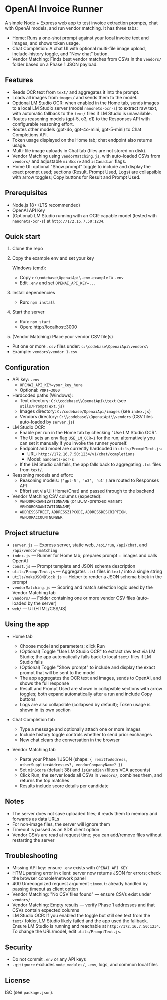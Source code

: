 # OpenAI Invoice Runner

A simple Node + Express web app to test invoice extraction prompts, chat with OpenAI models, and run vendor matching. It has three tabs:

- Home: Runs a one-shot prompt against your local invoice text and images, and shows token usage.
- Chat Completion: A chat UI with optional multi-file image upload, include-history toggle, and "New chat" button.
- Vendor Matching: Finds best vendor matches from CSVs in the `vendors/` folder based on a Phase 1 JSON payload.

## Features
- Reads OCR text from `text/` and aggregates it into the prompt.
- Loads all images from `images/` and sends them to the model.
- Optional LM Studio OCR: when enabled in the Home tab, sends images to a local LM Studio server (model `nanonets-ocr-s`) to extract raw text, with automatic fallback to the `text/` files if LM Studio is unavailable.
- Routes reasoning models (gpt-5, o3, o1) to the Responses API with configurable reasoning effort.
- Routes other models (gpt-4o, gpt-4o-mini, gpt-5-mini) to Chat Completions API.
- Token usage displayed on the Home tab; chat endpoint also returns usage.
- Multi-file image uploads in Chat tab (files are not stored on disk).
- Vendor Matching using `vendorMatching.js`, with auto-loaded CSVs from `vendors/` and adjustable `minScore` and `isCanadian` flags.
 - Home UI: optional "Show prompt" toggle to include and display the exact prompt used; sections (Result, Prompt Used, Logs) are collapsible with arrow toggles; Copy buttons for Result and Prompt Used.

## Prerequisites
- Node.js 18+ (LTS recommended)
- OpenAI API Key
- (Optional) LM Studio running with an OCR-capable model (tested with `nanonets-ocr-s`) at `http://172.16.7.50:1234`.

## Quick start
1. Clone the repo
2. Copy the example env and set your key

   Windows (cmd):
   - Copy `c:\codebase\OpenaiApi\.env.example` to `.env`
   - Edit `.env` and set `OPENAI_API_KEY=...`

3. Install dependencies

   - Run: `npm install`

4. Start the server

   - Run: `npm start`
   - Open: http://localhost:3000

5. (Vendor Matching) Place your vendor CSV file(s)

  - Put one or more `.csv` files under: `c:\codebase\OpenaiApi\vendors\`
  - Example: `vendors\vendor 1.csv`

## Configuration
- API key: `.env`
  - `OPENAI_API_KEY=your_key_here`
  - Optional: `PORT=3000`
- Hardcoded paths (Windows):
  - Text directory: `C:\\codebase\\OpenaiApi\\text` (see `utils/PromptText.js`)
  - Images directory: `C:/codebase/OpenaiApi/images` (see `index.js`)
  - Vendors directory: `C:\\codebase\\OpenaiApi\\vendors` (CSV files auto-loaded by `server.js`)
- LM Studio OCR:
  - Enable per run in the Home tab by checking "Use LM Studio OCR".
  - The UI sets an env flag `USE_LM_OCR=1` for the run; alternatively you can set it manually if you invoke the runner yourself.
  - Endpoint and model are currently hardcoded in `utils/PromptText.js`:
    - URL: `http://172.16.7.50:1234/v1/chat/completions`
    - Model: `nanonets-ocr-s`
  - If the LM Studio call fails, the app falls back to aggregating `.txt` files from `text/`.
- Reasoning models and effort:
  - Reasoning models: `['gpt-5', 'o3', 'o1']` are routed to Responses API
  - Effort set via UI (Home/Chat) and passed through to the backend
 - Vendor Matching CSV columns (expected):
   - `VENDORORGANIZATIONNAME` (or BOM-prefixed variant `﻿VENDORORGANIZATIONNAME`)
   - `ADDRESSSTREET`, `ADDRESSZIPCODE`, `ADDRESSDESCRIPTION`, `VENDORACCOUNTNUMBER`

## Project structure
- `server.js` — Express server, static web, `/api/run`, `/api/chat`, and `/api/vendor-matching`
- `index.js` — Runner for Home tab; prepares prompt + images and calls OpenAI
- `const.js` — Prompt template and JSON schema description
- `utils/PromptText.js` — Aggregates `.txt` files in `text/` into a single string
- `utils/makeJSONBlock.js` — Helper to render a JSON schema block in the prompt
- `vendorMatching.js` — Scoring and match selection logic used by the Vendor Matching tab
- `vendors/` — Folder containing one or more vendor CSV files (auto-loaded by the server)
- `web/` — UI (HTML/CSS/JS)

## Using the app
- Home tab
  - Choose model and parameters; click Run
  - (Optional) Toggle "Use LM Studio OCR" to extract raw text via LM Studio; the app automatically falls back to local `text/` files if LM Studio fails
  - (Optional) Toggle "Show prompt" to include and display the exact prompt that will be sent to the model
  - The app aggregates the OCR text and images, sends to OpenAI, and shows the full response
  - Result and Prompt Used are shown in collapsible sections with arrow toggles; both expand automatically after a run and include Copy buttons
  - Logs are also collapsible (collapsed by default); Token usage is shown in its own section
- Chat Completion tab
  - Type a message and optionally attach one or more images
  - Include history toggle controls whether to send prior exchanges
  - New chat clears the conversation in the browser

- Vendor Matching tab
  - Paste your Phase 1 JSON (shape: `{ remitToAddress, otherSupplierAddresses?, vendorCompanyName? }`)
  - Set `minScore` (default 38) and `isCanadian` (filters VCA accounts)
  - Click Run; the server loads all CSVs in `vendors/`, combines them, and returns the top matches
  - Results include score details per candidate

## Notes
- The server does not save uploaded files; it reads them to memory and forwards as data URLs
- For non-image files, the server will ignore them
- Timeout is passed as an SDK client option
 - Vendor CSVs are read at request time; you can add/remove files without restarting the server

## Troubleshooting
- Missing API key: ensure `.env` exists with `OPENAI_API_KEY`
- HTML parsing error in client: server now returns JSON for errors; check the browser console/network panel
- 400 Unrecognized request argument `timeout`: already handled by passing timeout as client option
 - Vendor Matching: "No CSV files found" — ensure CSVs exist under `vendors/`
 - Vendor Matching: Empty results — verify Phase 1 addresses and that CSVs contain expected columns
 - LM Studio OCR: If you enabled the toggle but still see text from the `text/` folder, LM Studio likely failed and the app used the fallback. Ensure LM Studio is running and reachable at `http://172.16.7.50:1234`. To change the URL/model, edit `utils/PromptText.js`.

## Security
- Do not commit `.env` or any API keys
- `.gitignore` excludes `node_modules/`, `.env`, logs, and common local files

## License
ISC (see `package.json`).
